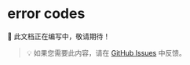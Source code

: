 # error codes

📝 此文档正在编写中，敬请期待！

> 💡 如果您需要此内容，请在 [GitHub Issues](https://github.com/xbot-my/telegram-sdk/issues) 中反馈。
